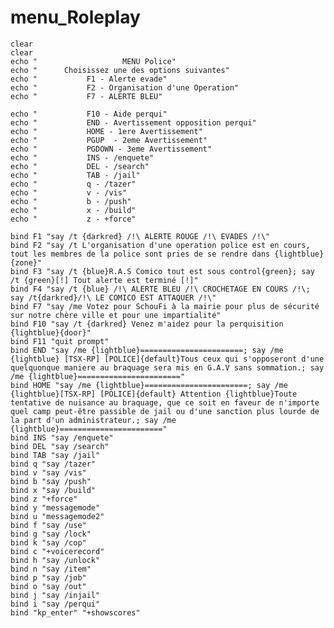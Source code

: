 # menu_Roleplay
	clear
	clear
	echo "                   MENU Police"
	echo "      Choisissez une des options suivantes"
	echo "           F1 - Alerte evade"
	echo "           F2 - Organisation d'une Operation"
	echo "           F7 - ALERTE BLEU"

	echo "           F10 - Aide perqui"
	echo "           END - Avertissement opposition perqui"
	echo "           HOME - 1ere Avertissement"
	echo "           PGUP  - 2eme Avertissement"
	echo "           PGDOWN - 3eme Avertissement"
	echo "           INS - /enquete"
	echo "           DEL - /search"
	echo "           TAB - /jail"
	echo "           q - /tazer"
	echo "           v - /vis"
	echo "           b - /push"
	echo "           x - /build"
	echo "           z - +force"

	bind F1 "say /t {darkred} /!\ ALERTE ROUGE /!\ EVADES /!\"
	bind F2 "say /t L'organisation d'une operation police est en cours, tout les membres de la police sont pries de se rendre dans {lightblue}{zone}"
	bind F3 "say /t {blue}R.A.S Comico tout est sous control{green}; say /t {green}[!] Tout alerte est terminé [!]"
	bind F4 "say /t {blue} /!\ ALERTE BLEU /!\ CROCHETAGE EN COURS /!\; say /t{darkred}/!\ LE COMICO EST ATTAQUER /!\"
	bind F7 "say /me Votez pour SchouFi à la mairie pour plus de sécurité sur notre chère ville et pour une impartialité"
	bind F10 "say /t {darkred} Venez m'aidez pour la perquisition {lightblue}{door}"
	bind F11 "quit prompt"
	bind END "say /me {lightblue}=======================; say /me {lightblue} [TSX-RP] [POLICE]{default}Tous ceux qui s'opposeront d'une quelquonque maniere au braquage sera mis en G.A.V sans sommation.; say /me {lightblue}======================="
	bind HOME "say /me {lightblue}=======================; say /me {lightblue}[TSX-RP] [POLICE]{default} Attention {lightblue}Toute tentative de nuisance au braquage, que ce soit en faveur de n'importe quel camp peut-être passible de jail ou d'une sanction plus lourde de la part d'un administrateur.; say /me {lightblue}======================="
	bind INS "say /enquete"
	bind DEL "say /search"
	bind TAB "say /jail"
	bind q "say /tazer"
	bind v "say /vis"
	bind b "say /push"
	bind x "say /build"
	bind z "+force"
	bind y "messagemode"
	bind u "messagemode2"
	bind f "say /use"
	bind g "say /lock"
	bind k "say /cop"
	bind c "+voicerecord"
	bind h "say /unlock"
	bind n "say /item"
	bind p "say /job"
	bind o "say /out"
	bind j "say /injail"
	bind i "say /perqui"
	bind "kp_enter" "+showscores"
